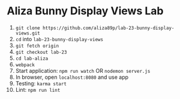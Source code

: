 # Aliza Bunny Display Views Lab  

1. `git clone https://github.com/aliza89p/lab-23-bunny-display-views.git`  
2. `cd` into `lab-23-bunny-display-views`  
3. `git fetch origin`  
4. `git checkout lab-23`  
5. `cd lab-aliza`  
6. `webpack`  
7. Start application: `npm run watch` OR `nodemon server.js`
8. In browser, open `localhost:8080` and use app  
9. Testing: `karma start`  
10. Lint: `npm run lint`  
